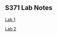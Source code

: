 ## S371 Lab Notes

[Lab 1](S371_Lab1.pdf) 

<a href="Lab-2.html" target="_blank" title="Lab 2">Lab 2</a>
